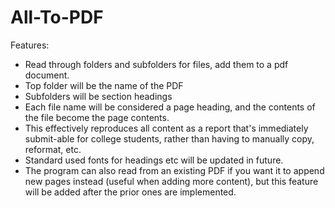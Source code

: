 # All-To-PDF
Features:
* Read through folders and subfolders for files, add them to a pdf document.
* Top folder will be the name of the PDF
* Subfolders will be section headings
* Each file name will be considered a page heading, and the contents of the file become the page contents.
* This effectively reproduces all content as a report that's immediately submit-able for college students, rather than having to manually copy, reformat, etc. 
* Standard used fonts for headings etc will be updated in future. 
* The program can also read from an existing PDF if you want it to append new pages instead (useful when adding more content), but this feature will be added after the prior ones are implemented. 